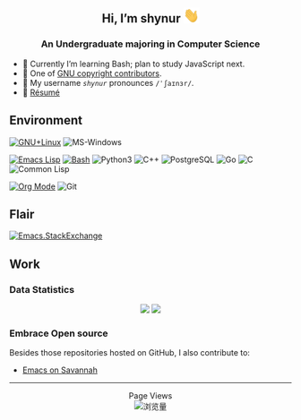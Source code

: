 <h2 align=center>Hi, I’m shynur <img src=ReadMe.assets/waving-hand.gif width=28px alt=👋></h2>
<h3 align=center>An Undergraduate majoring in Computer Science</h3>

- 🌱 Currently I’m learning Bash; plan to study JavaScript next.
- 📝 One of [GNU copyright contributors](https://fsf.org/free-software-supporter/2023/may#:~:text=Shynur "自由软件基金会: 月度新闻").
- 🦄 My username *`shynur`* pronounces `/ˈʃaɪnɜr/`.
- 📃 [Résumé](Documents/resumes/)

## Environment

<!-- 完整图鉴见 <https://simpleicons.org>.  -->

[![GNU+Linux](https://img.shields.io/badge/GNU+Linux-black?style=for-the-badge&logo=linux)](https://gnu.org/gnu/linux-and-gnu.html "FSF: 什么是 GNU/Linux ?")
![MS-Windows](https://img.shields.io/badge/MS%20Windows-black?style=for-the-badge&logo=windows&logoColor=blue)

[![Emacs Lisp](https://img.shields.io/badge/Emacs-black?style=for-the-badge&logo=gnu-emacs)](https://gnu.org/s/emacs "GNU Emacs 官网")
[![Bash](https://img.shields.io/badge/Bash-black?style=for-the-badge&logo=gnu-bash&logoColor=aquamarine)](https://tiswww.case.edu/php/chet/bash/bashtop.html "Bash 官网")
![Python3](https://img.shields.io/badge/Python3-black?style=for-the-badge&logo=python&logoColor=yellow)
![C++](https://img.shields.io/badge/C++-black?style=for-the-badge&logo=cplusplus&logoColor=blue)
![PostgreSQL](https://img.shields.io/badge/PostgreSQL-black?style=for-the-badge&logo=postgresql)
![Go](https://img.shields.io/badge/Go%20Language-black?style=for-the-badge&logo=go)
![C](https://img.shields.io/badge/C-black?style=for-the-badge&logo=c)
![Common Lisp](https://img.shields.io/badge/Common%20Lisp-black?style=for-the-badge&logo=taichi-lang)

[![Org Mode](https://img.shields.io/badge/Org%20Mode-black?style=for-the-badge&logo=org)](https://orgmode.org "Org Mode 官网")
![Git](https://img.shields.io/badge/Git-black?style=for-the-badge&logo=git)

## Flair

<!-- ![StackOverflow](https://stackoverflow-card.vercel.app/?userID=20212483&showLogo=true&showBorder=false&showIcons=true&showAnimations=true) -->

[![Emacs.StackExchange](https://emacs.stackexchange.com/users/flair/39388.png?theme=dark "我的 StackExchange 主页")](https://emacs.stackexchange.com/users/39388?tab=summary)

## Work

### Data Statistics

<div align="center">
  <img height=150em src="https://github-readme-stats.vercel.app/api?username=shynur&rank_icon=github&show_icons=true&layout=compact&theme=react&hide=stars&hide_border=true&exclude_repo=shynur,shynur.github.io&hide_title=true" />
  <img height=150em src="https://github-readme-stats.vercel.app/api/top-langs/?username=shynur&layout=compact&theme=react&hide_border=true&langs_count=98&exclude_repo=shynur,shynur.github.io&hide_title=true" />
</div>

### Embrace Open source

Besides those repositories hosted on GitHub, I also contribute to:

- [Emacs on Savannah](https://git.savannah.gnu.org/cgit/emacs.git/log/?qt=author&q=shynur "查看我的 commit")

________________________________________

<div align="center">
  Page Views  <br />
  <img src="https://profile-counter.glitch.me/shynur/count.svg?color=blue" alt=浏览量 />
</div>

